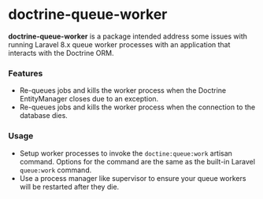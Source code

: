 # doctrine-queue-worker
**doctrine-queue-worker** is a package intended address some issues with running Laravel 8.x queue worker processes with an application that interacts with the Doctrine ORM.
### Features

- Re-queues jobs and kills the worker process when the Doctrine EntityManager closes due to an exception.
- Re-queues jobs and kills the worker process when the connection to the database dies.

### Usage

- Setup worker processes to invoke the `doctine:queue:work` artisan command. Options for the command are the same as the built-in Laravel `queue:work` command.
- Use a process manager like supervisor to ensure your queue workers will be restarted after they die.
